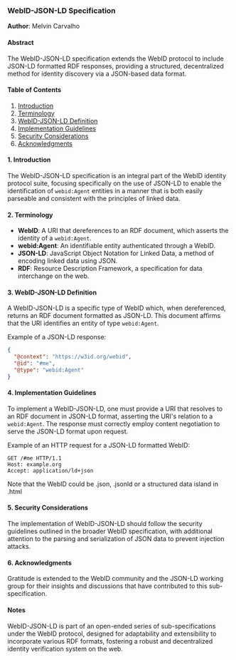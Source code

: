 ### WebID-JSON-LD Specification

**Author**: Melvin Carvalho

#### Abstract

The WebID-JSON-LD specification extends the WebID protocol to include JSON-LD formatted RDF responses, providing a structured, decentralized method for identity discovery via a JSON-based data format.

#### Table of Contents

1. [Introduction](#introduction)
2. [Terminology](#terminology)
3. [WebID-JSON-LD Definition](#webid-json-ld-definition)
4. [Implementation Guidelines](#implementation-guidelines)
5. [Security Considerations](#security-considerations)
6. [Acknowledgments](#acknowledgments)

#### 1. Introduction

The WebID-JSON-LD specification is an integral part of the WebID identity protocol suite, focusing specifically on the use of JSON-LD to enable the identification of `webid:Agent` entities in a manner that is both easily parseable and consistent with the principles of linked data.

#### 2. Terminology

- **WebID**: A URI that dereferences to an RDF document, which asserts the identity of a `webid:Agent`.
- **webid:Agent**: An identifiable entity authenticated through a WebID.
- **JSON-LD**: JavaScript Object Notation for Linked Data, a method of encoding linked data using JSON.
- **RDF**: Resource Description Framework, a specification for data interchange on the web.

#### 3. WebID-JSON-LD Definition

A WebID-JSON-LD is a specific type of WebID which, when dereferenced, returns an RDF document formatted as JSON-LD. This document affirms that the URI identifies an entity of type `webid:Agent`.

Example of a JSON-LD response:
```json
{
  "@context": "https://w3id.org/webid",
  "@id": "#me",
  "@type": "webid:Agent"
}
```

#### 4. Implementation Guidelines

To implement a WebID-JSON-LD, one must provide a URI that resolves to an RDF document in JSON-LD format, asserting the URI's relation to a `webid:Agent`. The response must correctly employ content negotiation to serve the JSON-LD format upon request.

Example of an HTTP request for a JSON-LD formatted WebID:
```http
GET /#me HTTP/1.1
Host: example.org
Accept: application/ld+json
```

Note that the WebID could be .json, .jsonld or a structured data island in .html

#### 5. Security Considerations

The implementation of WebID-JSON-LD should follow the security guidelines outlined in the broader WebID specification, with additional attention to the parsing and serialization of JSON data to prevent injection attacks.

#### 6. Acknowledgments

Gratitude is extended to the WebID community and the JSON-LD working group for their insights and discussions that have contributed to this sub-specification.

#### Notes

WebID-JSON-LD is part of an open-ended series of sub-specifications under the WebID protocol, designed for adaptability and extensibility to incorporate various RDF formats, fostering a robust and decentralized identity verification system on the web.
